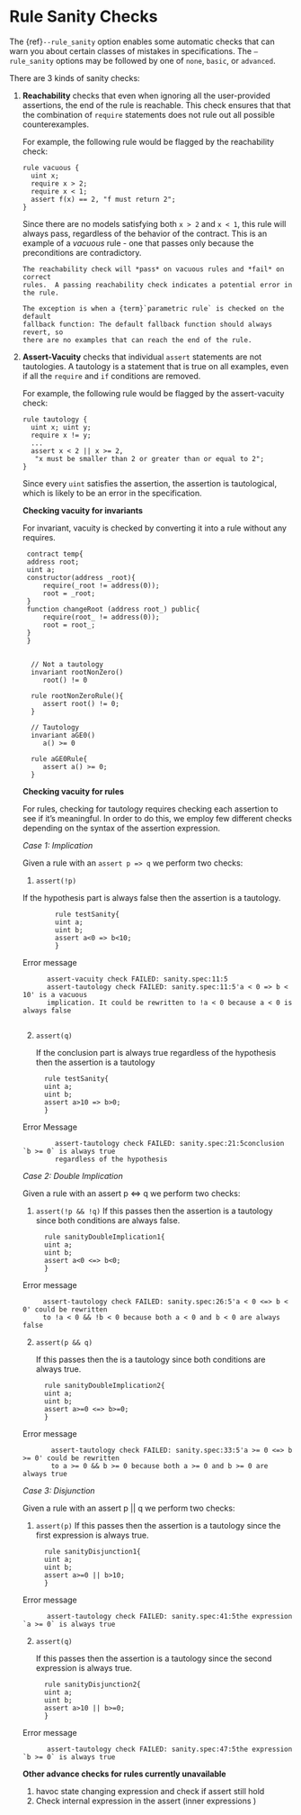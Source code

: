 Rule Sanity Checks
==================

The {ref}`--rule_sanity` option enables some automatic checks that can warn you
about certain classes of mistakes in specifications. The `—rule_sanity` options 
may be followed by one of `none`, `basic`, or `advanced`.

There are 3 kinds of sanity checks:

1. **Reachability** checks that even when ignoring all the user-provided
   assertions, the end of the rule is reachable. This check ensures that that
   the combination of `require` statements does not rule out all possible
   counterexamples.

   For example, the following rule would be flagged by the reachability check:
   ```cvl
   rule vacuous {
     uint x;
     require x > 2;
     require x < 1;
     assert f(x) == 2, "f must return 2";
   }
   ```
   Since there are no models satisfying both `x > 2` and `x < 1`, this rule
   will always pass, regardless of the behavior of the contract.  This is an
   example of a *vacuous* rule - one that passes only because the preconditions
   are contradictory.

   ```{caution}
   The reachability check will *pass* on vacuous rules and *fail* on correct
   rules.  A passing reachability check indicates a potential error in the rule.
   
   The exception is when a {term}`parametric rule` is checked on the default
   fallback function: The default fallback function should always revert, so
   there are no examples that can reach the end of the rule.
   ```
   
2. **Assert-Vacuity** checks that individual `assert` statements are not
   tautologies.  A tautology is a statement that is true on all examples, even
   if all the `require` and `if` conditions are removed.

   For example, the following rule would be flagged by the assert-vacuity check:
   
   ```cvl
   rule tautology {
     uint x; uint y;
     require x != y;
     ...
     assert x < 2 || x >= 2,
      "x must be smaller than 2 or greater than or equal to 2";
   }
   ```
  
  
   Since every `uint` satisfies the assertion, the assertion is tautological,
   which is likely to be an error in the specification.
   
   **Checking vacuity for invariants**
   
   For invariant, vacuity is checked by converting it into a rule without any requires.

    ```solidity
     contract temp{
     address root;
     uint a;
     constructor(address _root){
         require(_root != address(0));
         root = _root;
     }
     function changeRoot (address root_) public{
         require(root_ != address(0));
         root = root_;
     }
     }
     ```
   
   
    ```cvl
    
      // Not a tautology
      invariant rootNonZero()
         root() != 0

      rule rootNonZeroRule(){
         assert root() != 0;
      }

      // Tautology
      invariant aGE0()
         a() >= 0

      rule aGE0Rule{
         assert a() >= 0;
      }

    ```
    
    **Checking vacuity for rules**
    
    For rules, checking for tautology requires checking each assertion to see if 
    it’s meaningful. In order to do this, we employ few different checks depending
    on the syntax of the assertion expression.
    
      *Case 1: Implication*
    
      Given a rule with an `assert p => q` we perform two checks:
    
      1. `assert(!p)`
       
      If the hypothesis part is always false then the assertion is a tautology.
      
      ```cvl
              rule testSanity{
              uint a;
              uint b;
              assert a<0 => b<10;
              }
      ```
         
        
      Error message
        
      ```cvl
            assert-vacuity check FAILED: sanity.spec:11:5
            assert-tautology check FAILED: sanity.spec:11:5'a < 0 => b < 10' is a vacuous 
            implication. It could be rewritten to !a < 0 because a < 0 is always false
            
      ```
      
        
    2. `assert(q)`
       
       If the conclusion part is always true regardless of the hypothesis then the
       assertion is a tautology
       
        ```cvl
          rule testSanity{
          uint a;
          uint b;
          assert a>10 => b>0;
          }
        ```
        
      Error Message
        
      ```cvl
              assert-tautology check FAILED: sanity.spec:21:5conclusion `b >= 0` is always true 
              regardless of the hypothesis
      ```
        
   *Case 2: Double Implication*
     
     Given a rule with an assert p <=> q we perform two checks:
     
     1. `assert(!p && !q)`
         If this passes then the assertion is a tautology since both conditions are always false.

           ```cvl
             rule sanityDoubleImplication1{
             uint a;
             uint b;
             assert a<0 <=> b<0;
             }
           ```
          
      Error message
           
      ```cvl
           assert-tautology check FAILED: sanity.spec:26:5'a < 0 <=> b < 0' could be rewritten 
           to !a < 0 && !b < 0 because both a < 0 and b < 0 are always false
      ```
           
      2. `assert(p && q)`
      
          If this passes then the is a tautology since both conditions are always true.
      
            ```cvl
              rule sanityDoubleImplication2{
              uint a;
              uint b;
              assert a>=0 <=> b>=0;
              }
            ```
           
     Error message
            
     ```cvl
            assert-tautology check FAILED: sanity.spec:33:5'a >= 0 <=> b >= 0' could be rewritten
            to a >= 0 && b >= 0 because both a >= 0 and b >= 0 are always true
     ```
            
   *Case 3: Disjunction*
   
      Given a rule with an assert p || q we perform two checks:
      
      1. `assert(p)`
          If this passes then the assertion is a tautology since the first expression is always true.

            ```cvl
              rule sanityDisjunction1{
              uint a;
              uint b;
              assert a>=0 || b>10;
              }
            ```
           
      Error message
            
      ```cvl
            assert-tautology check FAILED: sanity.spec:41:5the expression `a >= 0` is always true
      ```
            
      2. `assert(q)`
          
          If this passes then the assertion is a tautology since the second expression is always true.
          
            ```cvl
              rule sanityDisjunction2{
              uint a;
              uint b;
              assert a>10 || b>=0;
              }
            ```
            
      Error message
            
      ```cvl
            assert-tautology check FAILED: sanity.spec:47:5the expression `b >= 0` is always true
      ```
            
   **Other advance checks for rules currently unavailable**
      1. havoc state changing expression and check if assert still hold
      2. Check internal expression in the assert (inner expressions )

      
       

     
        
        
        
  


